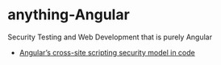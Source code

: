 # anything-Angular
Security Testing and Web Development that is purely Angular

- [Angular’s cross-site scripting security model in code](https://github.com/p-cap/anything-Angular/tree/main/poc)
